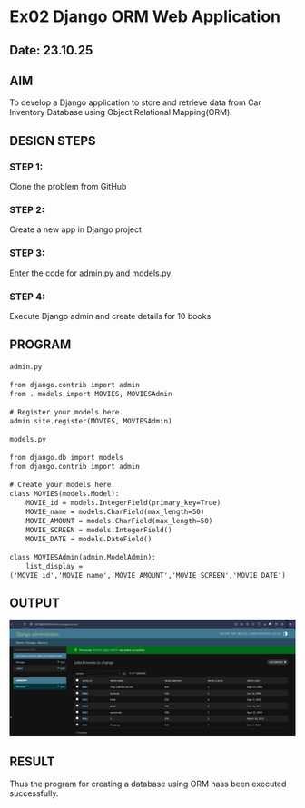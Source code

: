 # Ex02 Django ORM Web Application
## Date: 23.10.25

## AIM
To develop a Django application to store and retrieve data from Car Inventory Database using Object Relational Mapping(ORM).


## DESIGN STEPS

### STEP 1:
Clone the problem from GitHub

### STEP 2:
Create a new app in Django project

### STEP 3:
Enter the code for admin.py and models.py

### STEP 4:
Execute Django admin and create details for 10 books

## PROGRAM

```
admin.py

from django.contrib import admin
from . models import MOVIES, MOVIESAdmin

# Register your models here.
admin.site.register(MOVIES, MOVIESAdmin)

models.py

from django.db import models
from django.contrib import admin

# Create your models here.
class MOVIES(models.Model):
    MOVIE_id = models.IntegerField(primary_key=True)
    MOVIE_name = models.CharField(max_length=50)
    MOVIE_AMOUNT = models.CharField(max_length=50)
    MOVIE_SCREEN = models.IntegerField()
    MOVIE_DATE = models.DateField()

class MOVIESAdmin(admin.ModelAdmin):
    list_display = ('MOVIE_id','MOVIE_name','MOVIE_AMOUNT','MOVIE_SCREEN','MOVIE_DATE')
```

## OUTPUT

![alt text](<tej/tej/Screenshot 2025-10-23 105047.png>)

## RESULT
Thus the program for creating a database using ORM hass been executed successfully.
